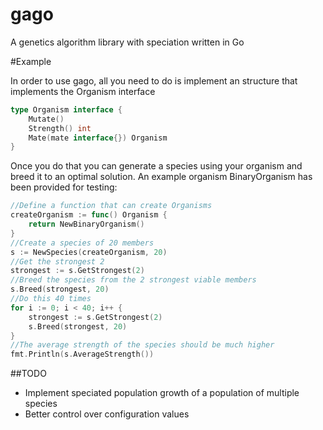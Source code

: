 # gago
A genetics algorithm library with speciation written in Go

#Example

In order to use gago, all you need to do is implement an structure that implements the Organism interface

```go
type Organism interface {
	Mutate()
	Strength() int
	Mate(mate interface{}) Organism
}
```

Once you do that you can generate a species using your organism and breed it to an optimal solution. An example organism BinaryOrganism has been provided for testing:

```go
//Define a function that can create Organisms
createOrganism := func() Organism { 
	return NewBinaryOrganism()
}
//Create a species of 20 members
s := NewSpecies(createOrganism, 20) 
//Get the strongest 2
strongest := s.GetStrongest(2) 
//Breed the species from the 2 strongest viable members
s.Breed(strongest, 20) 
//Do this 40 times
for i := 0; i < 40; i++ { 
	strongest := s.GetStrongest(2)
	s.Breed(strongest, 20)
}
//The average strength of the species should be much higher
fmt.Println(s.AverageStrength())
```

##TODO
* Implement speciated population growth of a population of multiple species
* Better control over configuration values

